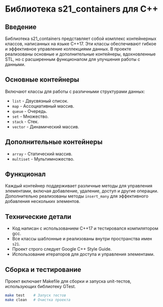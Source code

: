 # Библиотека s21_containers для C++

## Введение

Библиотека s21_containers представляет собой комплекс контейнерных классов, написанных на языке C++17. Эти классы обеспечивают гибкое и эффективное управление коллекциями данных. В проекте реализованы основные и дополнительные контейнеры, вдохновленные STL, но с расширенным функционалом для улучшения работы с данными.

## Основные контейнеры

Включают классы для работы с различными структурами данных:

- `list` - Двусвязный список.
- `map` - Ассоциативный массив.
- `queue` - Очередь.
- `set` - Множество.
- `stack` - Стек.
- `vector` - Динамический массив.

## Дополнительные контейнеры

- `array` - Статический массив.
- `multiset` - Мультимножество.

## Функционал

Каждый контейнер поддерживает различные методы для управления элементами, включая добавление, удаление, доступ и другие операции. Дополнительно реализованы методы `insert_many` для эффективного добавления нескольких элементов.

## Технические детали

- Код написан с использованием C++17 и тестировался компилятором gcc.
- Все классы шаблонные и реализованы внутри пространства имен `s21`.
- Проект строго следует Google C++ Style Guide.
- Использование итераторов для доступа и управления элементами.

## Сборка и тестирование

Проект включает Makefile для сборки и запуска unit-тестов, использующих библиотеку GTest.

```bash
make test    # Запуск тестов
make clean   # Очистка проекта
